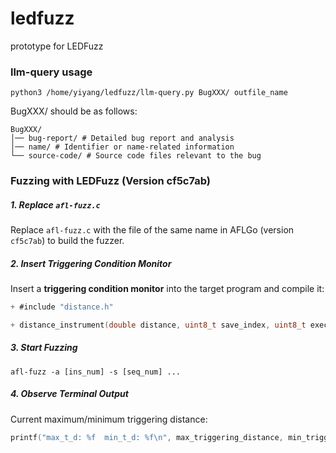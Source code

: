 # ledfuzz
prototype for LEDFuzz

### llm-query usage
```
python3 /home/yiyang/ledfuzz/llm-query.py BugXXX/ outfile_name
```

BugXXX/ should be as follows:
```
BugXXX/
│── bug-report/ # Detailed bug report and analysis
│── name/ # Identifier or name-related information
└── source-code/ # Source code files relevant to the bug
```

### Fuzzing with LEDFuzz (Version cf5c7ab)

##### 1. Replace `afl-fuzz.c`
Replace `afl-fuzz.c` with the file of the same name in AFLGo (version `cf5c7ab`) to build the fuzzer.

##### 2. Insert Triggering Condition Monitor
Insert a **triggering condition monitor** into the target program and compile it:

```c
+ #include "distance.h"

+ distance_instrument(double distance, uint8_t save_index, uint8_t exec_sequence, uint8_t conjunct, double weight);
```

##### 3. Start Fuzzing
```
afl-fuzz -a [ins_num] -s [seq_num] ...
```

##### 4. Observe Terminal Output
Current maximum/minimum triggering distance:
```c
printf("max_t_d: %f  min_t_d: %f\n", max_triggering_distance, min_triggering_distance);
```
